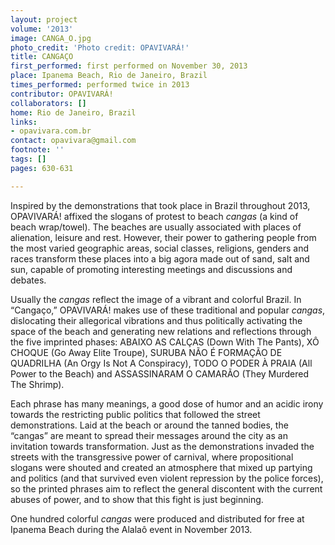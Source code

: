 ```yaml
---
layout: project
volume: '2013'
image: CANGA_O.jpg
photo_credit: 'Photo credit: OPAVIVARÁ!'
title: CANGAÇO
first_performed: first performed on November 30, 2013
place: Ipanema Beach, Rio de Janeiro, Brazil
times_performed: performed twice in 2013
contributor: OPAVIVARÁ!
collaborators: []
home: Rio de Janeiro, Brazil
links:
- opavivara.com.br
contact: opavivara@gmail.com
footnote: ''
tags: []
pages: 630-631

---
```


Inspired by the demonstrations that took place in Brazil throughout 2013, OPAVIVARÁ! affixed the slogans of protest to beach _cangas_ (a kind of beach wrap/towel). The beaches are usually associated with places of alienation, leisure and rest. However, their power to gathering people from the most varied geographic areas, social classes, religions, genders and races transform these places into a big agora made out of sand, salt and sun, capable of promoting interesting meetings and discussions and debates.

Usually the _cangas_ reflect the image of a vibrant and colorful Brazil. In “Cangaço,” OPAVIVARÁ! makes use of these traditional and popular _cangas_, dislocating their allegorical vibrations and thus politically activating the space of the beach and generating new relations and reflections through the five imprinted phases: ABAIXO AS CALÇAS (Down With The Pants), XÔ CHOQUE (Go Away Elite Troupe), SURUBA NÃO É FORMAÇÃO DE QUADRILHA  (An Orgy Is Not A Conspiracy), TODO O PODER À PRAIA (All Power to the Beach) and ASSASSINARAM O CAMARÃO (They Murdered The Shrimp).

Each phrase has many meanings, a good dose of humor and an acidic irony towards the restricting public politics that followed the street demonstrations. Laid at the beach or around the tanned bodies, the “cangas” are meant to spread their messages around the city as an invitation towards transformation. Just as the demonstrations invaded the streets with the transgressive power of carnival, where propositional slogans were shouted and created an atmosphere that mixed up partying and politics (and that survived even violent repression by the police forces), so the printed phrases aim to reflect the general discontent with the current abuses of power, and to show that this fight is just beginning.

One hundred colorful _cangas_ were produced and distributed for free at Ipanema Beach during the Alalaô event in November 2013.
